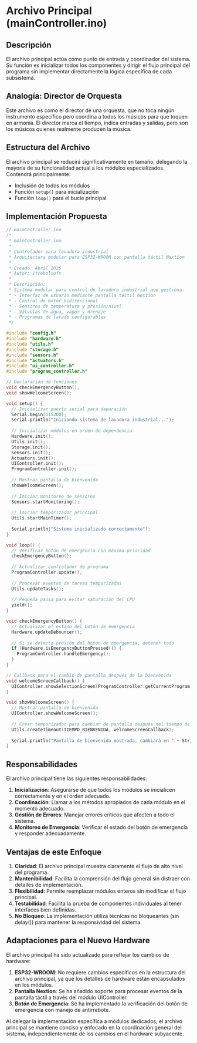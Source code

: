 # Archivo Principal (mainController.ino)

## Descripción

El archivo principal actúa como punto de entrada y coordinador del sistema. Su función es inicializar todos los componentes y dirigir el flujo principal del programa sin implementar directamente la lógica específica de cada subsistema.

## Analogía: Director de Orquesta

Este archivo es como el director de una orquesta, que no toca ningún instrumento específico pero coordina a todos los músicos para que toquen en armonía. El director marca el tiempo, indica entradas y salidas, pero son los músicos quienes realmente producen la música.

## Estructura del Archivo

El archivo principal se reducirá significativamente en tamaño, delegando la mayoría de su funcionalidad actual a los módulos especializados. Contendrá principalmente:

- Inclusión de todos los módulos
- Función `setup()` para inicialización
- Función `loop()` para el bucle principal

## Implementación Propuesta

```cpp
// mainController.ino
/*
 * mainController.ino
 * 
 * Controlador para lavadora industrial
 * Arquitectura modular para ESP32-WROOM con pantalla táctil Nextion
 * 
 * Creado: Abril 2025
 * Autor: itrebolsoft
 * 
 * Descripción:
 * Sistema modular para control de lavadora industrial que gestiona:
 * - Interfaz de usuario mediante pantalla táctil Nextion
 * - Control de motor bidireccional
 * - Sensores de temperatura y presión/nivel
 * - Válvulas de agua, vapor y drenaje
 * - Programas de lavado configurables
 */

#include "config.h"
#include "hardware.h"
#include "utils.h"
#include "storage.h"
#include "sensors.h"
#include "actuators.h"
#include "ui_controller.h"
#include "program_controller.h"

// Declaración de funciones
void checkEmergencyButton();
void showWelcomeScreen();

void setup() {
  // Inicializar puerto serial para depuración
  Serial.begin(115200);
  Serial.println("Iniciando sistema de lavadora industrial...");
  
  // Inicializar módulos en orden de dependencia
  Hardware.init();
  Utils.init();
  Storage.init();
  Sensors.init();
  Actuators.init();
  UIController.init();
  ProgramController.init();
  
  // Mostrar pantalla de bienvenida
  showWelcomeScreen();
  
  // Iniciar monitoreo de sensores
  Sensors.startMonitoring();
  
  // Iniciar temporizador principal
  Utils.startMainTimer();
  
  Serial.println("Sistema inicializado correctamente");
}

void loop() {
  // Verificar botón de emergencia con máxima prioridad
  checkEmergencyButton();
  
  // Actualizar controlador de programa
  ProgramController.update();
  
  // Procesar eventos de tareas temporizadas
  Utils.updateTasks();
  
  // Pequeña pausa para evitar saturación del CPU
  yield();
}

void checkEmergencyButton() {
  // Actualizar el estado del botón de emergencia
  Hardware.updateDebouncer();
  
  // Si se detecta presión del botón de emergencia, detener todo
  if (Hardware.isEmergencyButtonPressed()) {
    ProgramController.handleEmergency();
  }
}

// Callback para el cambio de pantalla después de la bienvenida
void welcomeScreenCallback() {
  UIController.showSelectionScreen(ProgramController.getCurrentProgram());
}

void showWelcomeScreen() {
  // Mostrar pantalla de bienvenida
  UIController.showWelcomeScreen();
  
  // Crear temporizador para cambiar de pantalla después del tiempo de bienvenida
  Utils.createTimeout(TIEMPO_BIENVENIDA, welcomeScreenCallback);
  
  Serial.println("Pantalla de bienvenida mostrada, cambiará en " + String(TIEMPO_BIENVENIDA) + " ms");
}
```

## Responsabilidades

El archivo principal tiene las siguientes responsabilidades:

1. **Inicialización**: Asegurarse de que todos los módulos se inicialicen correctamente y en el orden adecuado.
2. **Coordinación**: Llamar a los métodos apropiados de cada módulo en el momento adecuado.
3. **Gestión de Errores**: Manejar errores críticos que afecten a todo el sistema.
4. **Monitoreo de Emergencia**: Verificar el estado del botón de emergencia y responder adecuadamente.

## Ventajas de este Enfoque

1. **Claridad**: El archivo principal muestra claramente el flujo de alto nivel del programa.
2. **Mantenibilidad**: Facilita la comprensión del flujo general sin distraer con detalles de implementación.
3. **Flexibilidad**: Permite reemplazar módulos enteros sin modificar el flujo principal.
4. **Testabilidad**: Facilita la prueba de componentes individuales al tener interfaces bien definidas.
5. **No Bloqueo**: La implementación utiliza técnicas no bloqueantes (sin delay()) para mantener la responsividad del sistema.

## Adaptaciones para el Nuevo Hardware

El archivo principal ha sido actualizado para reflejar los cambios de hardware:

1. **ESP32-WROOM**: No requiere cambios específicos en la estructura del archivo principal, ya que los detalles de hardware están encapsulados en los módulos.
2. **Pantalla Nextion**: Se ha añadido soporte para procesar eventos de la pantalla táctil a través del módulo UIController.
3. **Botón de Emergencia**: Se ha implementado la verificación del botón de emergencia con manejo de antirrebote.

Al delegar la implementación específica a módulos dedicados, el archivo principal se mantiene conciso y enfocado en la coordinación general del sistema, independientemente de los cambios en el hardware subyacente.
